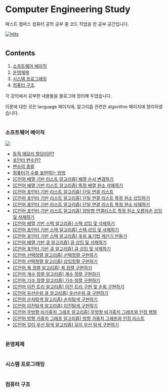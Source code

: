 # Computer Engineering Study
패스트 캠퍼스 컴퓨터 공학 공부 중 코드 작업을 한 공부 공간입니다.

[![Hits](https://hits.seeyoufarm.com/api/count/incr/badge.svg?url=https%3A%2F%2Fgithub.com%2Findeeeah%2FComputerEngineeringStudy.git&count_bg=%2379C83D&title_bg=%23555555&icon=&icon_color=%23E7E7E7&title=hits&edge_flat=false)](https://hits.seeyoufarm.com)


#

## Contents
1. [소프트웨어 베이직](#소프트웨어-베이직)
2. [운영체제](#운영체제)
3. [시스템 프로그래밍](#시스템-프로그래밍)
4. [컴퓨터 구조](#컴퓨터-구조)


<p>각 강의에서 공부한 내용들을 블로그에 정리해 두었습니다.</p>
<p>이론에 대한 것은 language 페이지에, 알고리즘 관련은 algorithm 페이지에 정리하였습니다.</p>

#

### 소프트웨어 베이직
<img src="https://img.shields.io/badge/C-lightgrey?style=flat&logo=C&logoColor=A8B9CC"/>

+ [동적 메모리 할당이란?](https://www.notion.so/indeeah/7a622530d7724f579fa01ce355c068c1)
+ [포인터 변수란?](https://www.notion.so/indeeah/b19fe4aa43c24378bb4793c24fd3fa47)
+ [변수의 종류](https://www.notion.so/indeeah/59c3dbddafa248a583fda6fac8d84ec6)
+ [컴퓨터가 수를 표현하는 방법](https://www.notion.so/indeeah/1d9ab8e6d0814770b149408a0b554b3a)
+ [[C언어 배열 기반 리스트 알고리즘] 배열 순서 변경하기](https://www.notion.so/indeeah/C-dabce1a7b30d4157b01e52b9ef8f033d)
+ [[C언어 배열 기반 리스트 알고리즘] 특정 배열 원소 삭제하기](https://www.notion.so/indeeah/C-a4be64df60f84bdc906e7008a3f94fc8)
+ [[C언어 포인터 기반 리스트 알고리즘] 단일 연결 리스트](https://www.notion.so/indeeah/C-ef1ba039dfb0411da22d909e4dd30570)
+ [[C언어 포인터 기반 리스트 알고리즘] 단일 연결 리스트 특정 원소 삽입하기](https://www.notion.so/indeeah/C-0f8ca30310124210be102c22f9a6bc9f)
+ [[C언어 포인터 기반 리스트 알고리즘] 단일 연결 리스트 특정 원소 삭제하기](https://www.notion.so/indeeah/C-1c28ed1f9e2949769e7dabe098531a73)
+ [[C언어 포인터 기반 리스트 알고리즘] 양방향 연결리스트 특정 원소 오름차순 삽입 및 삭제하기](https://www.notion.so/indeeah/C-6ed6cbad2c45472fbae9dab0d757c112)
+ [[C언어 배열 기반 스택 알고리즘] 스택 삽입 및 삭제하기](https://www.notion.so/indeeah/C-fe75f82206c04d2698e2c0523ed28ca2)
+ [[C언어 포인터 기반 스택 알고리즘] 스택 삽입 및 삭제하기](https://www.notion.so/indeeah/C-98a22f68e5ca4534b4bc367eb1799db7)
+ [[C언어 포인터 기반 스택 알고리즘] 후위 표기법 계산기 만들기](https://www.notion.so/indeeah/C-f6a6fe77339149dcb456a3f3a3de0060)
+ [[C언어 배열 기반 큐 알고리즘] 큐 삽입 및 삭제하기](https://www.notion.so/indeeah/C-45b7dd4fc49345e48e7f18b2461f55cb)
+ [[C언어 포인터 기반 큐 알고리즘] 큐 삽입 및 삭제하기](https://www.notion.so/indeeah/C-88fb87907afe4ea29648e5cd285fab80)
+ [[C언어 선택정렬 알고리즘] 선택정렬 구현하기](https://www.notion.so/indeeah/C-c81140da91d94d97be34d96a0627fba7)
+ [[C언어 선택정렬 알고리즘] 삽입정렬 구현하기](https://www.notion.so/indeeah/C-f3ca59bcda584a60846a64b4152bf380)
+ [[C언어 퀵 정렬 알고리즘] 퀵 정렬 구현하기](https://www.notion.so/indeeah/C-03d73284605f4bda84edb2a1fd1fbd26)
+ [[C언어 계수 정렬 알고리즘] 계수 정렬 구현하기](https://www.notion.so/indeeah/C-6448c3d7805e4b5d99156dec7466dc08)
+ [[C언어 기수 정렬 알고리즘] 기수 정렬 구현하기](https://www.notion.so/indeeah/C-e674ba0ffe3d48318eac0bab5152d8c4)
+ [[C언어 이진 트리 알고리즘] 이진 트리 구현 및 순회 구현하기](https://www.notion.so/indeeah/C-ca2d4b1476d14875b6c598fce99645fa)
+ [[C언어 우선순위 큐 알고리즘] 우선순위 큐 구현하기](https://www.notion.so/indeeah/C-e45664d9fd4d4469adf8f19703b7ce20)
+ [[C언어 순차탐색 알고리즘] 순차탐색 구현하기](https://www.notion.so/indeeah/C-6ae8b062b98a4556b094e6579a2b8500)
+ [[C언어 이진탐색 알고리즘] 이진탐색 구현하기](https://www.notion.so/indeeah/C-f61d2059516e4144ab73c58a7ff4de5e)
+ [[C언어 무방향 비가중치 그래프 알고리즘] 무방향 비가중치 그래프와 인접 행렬](https://www.notion.so/indeeah/C-0ea1f099041743f4b0dd08ff1856028a)
+ [[C언어 방향 가중치 그래프 알고리즘] 방향 가중치 그래프와 인접 리스트](https://www.notion.so/indeeah/C-cf1b1c23e45c424288600802a55f0fae)
+ [[C언어 깊이 우선 탐색 알고리즘] 깊이 우선 탐색 구현하기](https://www.notion.so/indeeah/C-a04cc2fbd0b54cabac85fac91d42489c)
#
### 운영체제
#
### 시스템 프로그래밍
#
### 컴퓨터 구조
